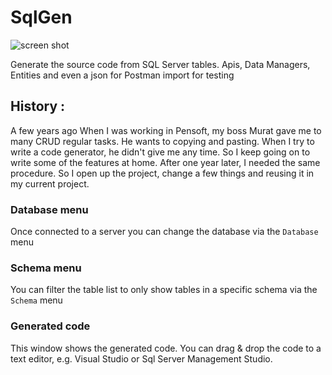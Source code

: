 # SqlGen
![screen shot](https://github.com/caglardursun/SimpleSqlTool/blob/master/screen-shot.png)

Generate the source code from SQL Server tables. Apis, Data Managers, Entities and even a json for Postman import for testing

## History : 
A few years ago When I was working in Pensoft, my boss Murat gave me to many CRUD regular tasks. He wants to copying and pasting. 
When I try to write a code generator, he didn't give me any time. So I keep going on to write some of the features at home. 
After one year later, I needed the same procedure. So I open up the project, change a few things and reusing it in my 
current project.


### Database menu

Once connected to a server you can change the database via the `Database` menu

### Schema menu

You can filter the table list to only show tables in a specific schema via the `Schema` menu

### Generated code

This window shows the generated code.  You can drag & drop the code to a text editor, e.g. Visual Studio or Sql Server Management Studio.
